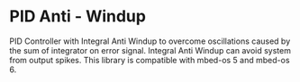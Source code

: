 # PID Anti - Windup
PID Controller with Integral Anti Windup to overcome oscillations caused by the sum of integrator on error signal. Integral Anti Windup can avoid system from output spikes. This library is compatible with mbed-os 5 and mbed-os 6.
